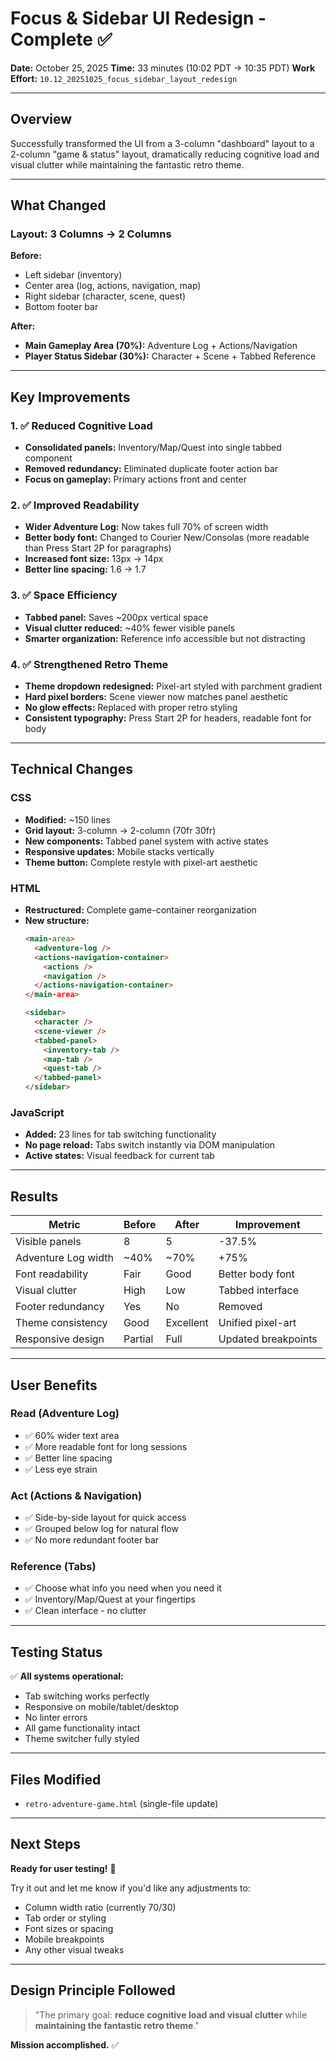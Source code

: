 # Focus & Sidebar UI Redesign - Complete ✅

**Date:** October 25, 2025
**Time:** 33 minutes (10:02 PDT → 10:35 PDT)
**Work Effort:** `10.12_20251025_focus_sidebar_layout_redesign`

---

## Overview

Successfully transformed the UI from a 3-column "dashboard" layout to a 2-column "game & status" layout, dramatically reducing cognitive load and visual clutter while maintaining the fantastic retro theme.

---

## What Changed

### Layout: 3 Columns → 2 Columns

**Before:**
- Left sidebar (inventory)
- Center area (log, actions, navigation, map)
- Right sidebar (character, scene, quest)
- Bottom footer bar

**After:**
- **Main Gameplay Area (70%):** Adventure Log + Actions/Navigation
- **Player Status Sidebar (30%):** Character + Scene + Tabbed Reference

---

## Key Improvements

### 1. ✅ Reduced Cognitive Load
- **Consolidated panels:** Inventory/Map/Quest into single tabbed component
- **Removed redundancy:** Eliminated duplicate footer action bar
- **Focus on gameplay:** Primary actions front and center

### 2. ✅ Improved Readability
- **Wider Adventure Log:** Now takes full 70% of screen width
- **Better body font:** Changed to Courier New/Consolas (more readable than Press Start 2P for paragraphs)
- **Increased font size:** 13px → 14px
- **Better line spacing:** 1.6 → 1.7

### 3. ✅ Space Efficiency
- **Tabbed panel:** Saves ~200px vertical space
- **Visual clutter reduced:** ~40% fewer visible panels
- **Smarter organization:** Reference info accessible but not distracting

### 4. ✅ Strengthened Retro Theme
- **Theme dropdown redesigned:** Pixel-art styled with parchment gradient
- **Hard pixel borders:** Scene viewer now matches panel aesthetic
- **No glow effects:** Replaced with proper retro styling
- **Consistent typography:** Press Start 2P for headers, readable font for body

---

## Technical Changes

### CSS
- **Modified:** ~150 lines
- **Grid layout:** 3-column → 2-column (70fr 30fr)
- **New components:** Tabbed panel system with active states
- **Responsive updates:** Mobile stacks vertically
- **Theme button:** Complete restyle with pixel-art aesthetic

### HTML
- **Restructured:** Complete game-container reorganization
- **New structure:**
  ```html
  <main-area>
    <adventure-log />
    <actions-navigation-container>
      <actions />
      <navigation />
    </actions-navigation-container>
  </main-area>

  <sidebar>
    <character />
    <scene-viewer />
    <tabbed-panel>
      <inventory-tab />
      <map-tab />
      <quest-tab />
    </tabbed-panel>
  </sidebar>
  ```

### JavaScript
- **Added:** 23 lines for tab switching functionality
- **No page reload:** Tabs switch instantly via DOM manipulation
- **Active states:** Visual feedback for current tab

---

## Results

| Metric | Before | After | Improvement |
|--------|--------|-------|-------------|
| Visible panels | 8 | 5 | -37.5% |
| Adventure Log width | ~40% | ~70% | +75% |
| Font readability | Fair | Good | Better body font |
| Visual clutter | High | Low | Tabbed interface |
| Footer redundancy | Yes | No | Removed |
| Theme consistency | Good | Excellent | Unified pixel-art |
| Responsive design | Partial | Full | Updated breakpoints |

---

## User Benefits

### Read (Adventure Log)
- ✅ 60% wider text area
- ✅ More readable font for long sessions
- ✅ Better line spacing
- ✅ Less eye strain

### Act (Actions & Navigation)
- ✅ Side-by-side layout for quick access
- ✅ Grouped below log for natural flow
- ✅ No more redundant footer bar

### Reference (Tabs)
- ✅ Choose what info you need when you need it
- ✅ Inventory/Map/Quest at your fingertips
- ✅ Clean interface - no clutter

---

## Testing Status

✅ **All systems operational:**
- Tab switching works perfectly
- Responsive on mobile/tablet/desktop
- No linter errors
- All game functionality intact
- Theme switcher fully styled

---

## Files Modified

- `retro-adventure-game.html` (single-file update)

---

## Next Steps

**Ready for user testing!** 🎯

Try it out and let me know if you'd like any adjustments to:
- Column width ratio (currently 70/30)
- Tab order or styling
- Font sizes or spacing
- Mobile breakpoints
- Any other visual tweaks

---

## Design Principle Followed

> "The primary goal: **reduce cognitive load and visual clutter** while **maintaining the fantastic retro theme**."

**Mission accomplished.** ✅



